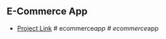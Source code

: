 ## E-Commerce App

- [Project Link](https://bit.ly/fs-ecommerce)
#   e c o m m e r c e _ a p p  
 #   e c o m m e r c e _ a p p  
 